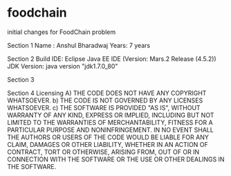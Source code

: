 # foodchain
initial changes for FoodChain problem

Section 1
Name : Anshul Bharadwaj
Years: 7 years

Section 2
Build IDE: Eclipse Java EE IDE (Version: Mars.2 Release (4.5.2))
JDK Version: java version "jdk1.7.0_80"

Section 3


Section 4 
Licensing 
A)	THE CODE DOES NOT HAVE ANY COPYRIGHT WHATSOEVER. 
b)	THE CODE IS NOT GOVERNED BY ANY LICENSES WHATSOEVER. 
c)	THE SOFTWARE IS PROVIDED "AS IS", WITHOUT WARRANTY OF ANY KIND, EXPRESS OR IMPLIED, INCLUDING BUT NOT LIMITED TO THE WARRANTIES OF MERCHANTABILITY, FITNESS FOR A PARTICULAR PURPOSE AND NONINFRINGEMENT. IN NO EVENT SHALL THE AUTHORS OR USERS OF THE CODE WOULD BE LIABLE FOR ANY CLAIM, DAMAGES OR OTHER LIABILITY, WHETHER IN AN ACTION OF CONTRACT, TORT OR OTHERWISE, ARISING FROM, OUT OF OR IN CONNECTION WITH THE SOFTWARE OR THE USE OR OTHER DEALINGS IN THE SOFTWARE.
